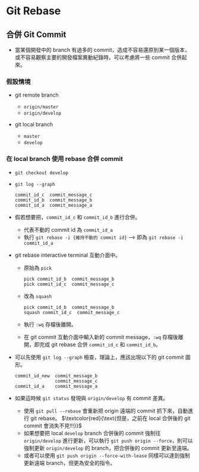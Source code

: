 # Git Rebase

## 合併 Git Commit

- 當某個開發中的 branch 有過多的 commit，造成不容易還原到某一個版本，或不容易觀察主要的開發檔案異動紀錄時，可以考慮將一些 commit 合併起來。

###  假設情境

   -  git remote branch
      -  `origin/master`
      -  `origin/develop`

   -  git local branch
      -  `master`
      -  `develop`

###  在 local branch 使用 rebase 合併 commit

   -  `git checkout develop`
   -  `git log --graph`
   
      ```
      commit_id_c  commit_message_c
      commit_id_b  commit_message_b
      commit_id_a  commit_message_a
      ```

   -  假若想要把，`commit_id_c` 和 `commit_id_b` 進行合併。
      -  代表不動的 commit id 為 `commit_id_a`
      -  執行 `git rebase -i {維持不動的 commit id}`  -->  即為 `git rebase -i commit_id_a`

   -  git rebase interactive terminal 互動介面中。

      -  原始為 `pick`

         ```
         pick commit_id_b  commit_message_b
         pick commit_id_c  commit_message_c
         ```

      -  改為 `squash`

         ```
         pick commit_id_b  commit_message_b
         squash commit_id_c  commit_message_c
         ```

      -  執行 `:wq` 存檔後離開。

      -  在 git commit 互動介面中輸入新的 commit message，`:wq` 存檔後離開，即完成 git rebase 合併 `commit_id_c` 和 `commit_id_b`。
   
   -  可以先使用 `git log --graph` 檢查，理論上，應該出現以下的 git commit 圖形。

      ```
      commit_id_new  commit_message_b
                     commit_message_c
      commit_id_a    commit_message_a
      ```

   -  如果這時候 `git status` 發現與 `origin/develop` 有 commit 差異。

      -  使用 `git pull --rebase` 會重新把 origin 遠端的 commit 抓下來，自動進行 git rebase。 $`\textcolor{red}{\text{但是，之前在 local 合併後的 git commit 會消失不見!!!}}`$
      -  如果想要把 local `develop` branch 合併後的 commit 強制往 `origin/develop` 進行更新，可以執行 `git push origin --force`，則可以強制更新 `origin/develop` 的 branch，把合併後的 commit 更新至遠端。
      -  或者可以使用 `git push origin --force-with-lease` 同樣可以達到強制更新遠端 branch，但更為安全的指令。